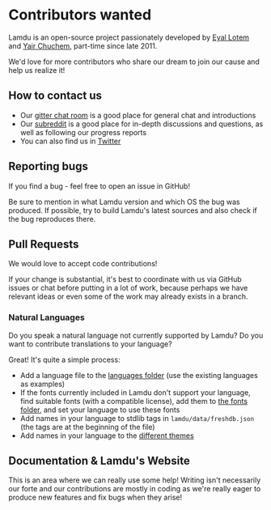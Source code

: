 # Contributors wanted

Lamdu is an open-source project passionately developed by [Eyal Lotem](https://github.com/Peaker) and [Yair Chuchem](https://github.com/yairchu), part-time since late 2011.

We'd love for more contributors who share our dream to join our cause and help us realize it!

## How to contact us

* Our [gitter chat room](http://gitter.im/lamdu/lamdu) is a good place for general chat and introductions
* Our [subreddit](https://www.reddit.com/r/lamdu/) is a good place for in-depth discussions and questions,
  as well as following our progress reports
* You can also find us in [Twitter](https://twitter.com/lamduproject)

## Reporting bugs

If you find a bug - feel free to open an issue in GitHub!

Be sure to mention in what Lamdu version and which OS the bug was produced.
If possible, try to build Lamdu's latest sources and also check if the bug reproduces there.

## Pull Requests

We would love to accept code contributions!

If your change is substantial, it's best to coordinate with us via GitHub issues or chat before putting in a lot of work,
because perhaps we have relevant ideas or even some of the work may already exists in a branch.

### Natural Languages

Do you speak a natural language not currently supported by Lamdu? Do you want to contribute translations to your language?

Great! It's quite a simple process:

* Add a language file to the [languages folder](https://github.com/lamdu/lamdu/tree/master/data/languages)
  (use the existing languages as examples)
* If the fonts currently included in Lamdu don't support your language, find suitable fonts (with a compatible license),
  add them to [the fonts folder](https://github.com/lamdu/lamdu/tree/master/data/fonts),
  and set your language to use these fonts
* Add names in your language to stdlib tags in `lamdu/data/freshdb.json` (the tags are at the beginning of the file)
* Add names in your language to the [different themes](https://github.com/lamdu/lamdu/tree/master/data/themes)

## Documentation & Lamdu's Website

This is an area where we can really use some help!
Writing isn't necessarily our forte
and our contributions are mostly in coding as we're really eager to
produce new features and fix bugs when they arise!
